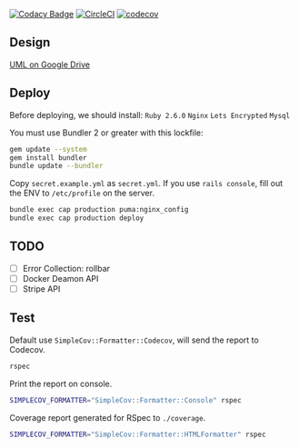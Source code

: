 [![Codacy Badge](https://api.codacy.com/project/badge/Grade/43de7e8c15ca45d798a79cd9afdb1ff8)](https://app.codacy.com/app/icbd/secretube.org?utm_source=github.com&utm_medium=referral&utm_content=icbd/secretube.org&utm_campaign=Badge_Grade_Settings)
[![CircleCI](https://circleci.com/gh/icbd/secretube.org/tree/master.svg?style=svg)](https://circleci.com/gh/icbd/secretube.org/tree/master)
[![codecov](https://codecov.io/gh/icbd/secretube.org/branch/master/graph/badge.svg)](https://codecov.io/gh/icbd/secretube.org)


## Design

[UML on Google Drive](https://drive.google.com/file/d/1esxKHFGeerLqybnpufnl4eF4g0mYUQTI/view?usp=sharing)


## Deploy

Before deploying, we should install: 
`Ruby 2.6.0` `Nginx` `Lets Encrypted` `Mysql`


You must use Bundler 2 or greater with this lockfile:

```bash
gem update --system
gem install bundler
bundle update --bundler
```


Copy `secret.example.yml` as `secret.yml`. If you use `rails console`, fill out the ENV to `/etc/profile` on the server.

```bash
bundle exec cap production puma:nginx_config
bundle exec cap production deploy
```


## TODO

-  [ ] Error Collection: rollbar
-  [ ] Docker Deamon API
-  [ ] Stripe API

## Test

Default use `SimpleCov::Formatter::Codecov`, will send the report to Codecov.

```bash
rspec
```

Print the report on console.

```bash
SIMPLECOV_FORMATTER="SimpleCov::Formatter::Console" rspec
```

Coverage report generated for RSpec to `./coverage`.

```bash
SIMPLECOV_FORMATTER="SimpleCov::Formatter::HTMLFormatter" rspec
```
